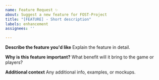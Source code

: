 ```yaml
---
name: Feature Request ✨
about: Suggest a new feature for FOST-Project
title: "[FEATURE] - Short description"
labels: enhancement
assignees: ''

---
```


**Describe the feature you'd like**
Explain the feature in detail.

**Why is this feature important?**
What benefit will it bring to the game or players?

**Additional context**
Any additional info, examples, or mockups.

